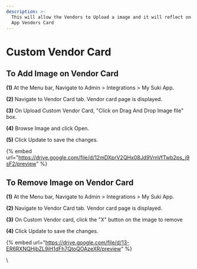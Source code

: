 ```yaml
---
description: >-
  This will allow the Vendors to Upload a image and it will reflect on My Suki
  App Vendors Card
---
```


# Custom Vendor Card

## To Add Image on Vendor Card

**(1)** At the Menu bar, Navigate to Admin > Integrations > My Suki App.

**(2)** Navigate to Vendor Card tab. Vendor card page is displayed.

**(3)** On Upload Custom Vendor Card, "Click on Drag And Drop Image file" box.

**(4)** Browse Image and click Open.

**(5)** Click Update to save the changes.

{% embed url="https://drive.google.com/file/d/12mDXprV2QHx08Jd9VmVfTwb2ps_j9sF2/preview" %}

## To Remove Image on Vendor Card

**(1)** At the Menu bar, Navigate to Admin > Integrations > My Suki App.

**(2)** Navigate to Vendor Card tab. Vendor card page is displayed.

**(3)** On Custom Vendor card, click the "X" button on the image to remove

**(4)** Click Update to save the changes.

{% embed url="https://drive.google.com/file/d/13-ER6RXNQHjbZL9iH1dFh7QtoQOAzeXR/preview" %}

\
